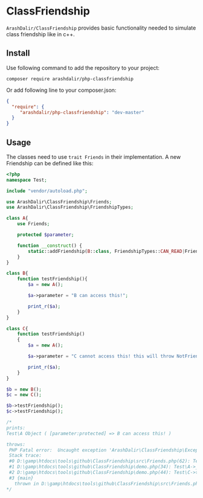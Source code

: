# ClassFriendship

`ArashDalir/ClassFriendship` provides basic functionality needed to simulate class friendship like in c++. 
## Install

Use following command to add the repository to your project:

	composer require arashdalir/php-classfriendship


Or add following line to your composer.json:

```json
{
  "require": {
     "arashdalir/php-classfriendship": "dev-master"
  }
}
```

## Usage
The classes need to use `trait Friends` in their implementation. A new Friendship can be defined like this:
```php
<?php
namespace Test;

include "vendor/autoload.php";

use ArashDalir\ClassFriendship\Friends;
use ArashDalir\ClassFriendship\FriendshipTypes;

class A{
	use Friends;

	protected $parameter;

	function __construct() {
		static::addFriendship(B::class, FriendshipTypes::CAN_READ|FriendshipTypes::CAN_WRITE);
	}
}

class B{
	function testFriendship(){
		$a = new A();

		$a->parameter = "B can access this!";

		print_r($a);
	}
}

class C{
	function testFriendship()
	{
		$a = new A();

		$a->parameter = "C cannot access this! this will throw NotFriendsException";

		print_r($a);
	}
}

$b = new B();
$c = new C();

$b->testFriendship();
$c->testFriendship();

/*
prints:
Test\A Object ( [parameter:protected] => B can access this! )

throws:
 PHP Fatal error:  Uncaught exception 'ArashDalir\ClassFriendship\Exceptions\NotFriendsException' with message 'Class "Test\C" is not a friend of class "Test\A".' in D:\gamp\htdocs\tools\github\ClassFriendship\src\Friends.php:90
 Stack trace:
 #0 D:\gamp\htdocs\tools\github\ClassFriendship\src\Friends.php(62): Test\A->set('parameter', 'C cannot access...')
 #1 D:\gamp\htdocs\tools\github\ClassFriendship\demo.php(34): Test\A->__set('parameter', 'C cannot access...')
 #2 D:\gamp\htdocs\tools\github\ClassFriendship\demo.php(44): Test\C->testFriendship()
 #3 {main}
   thrown in D:\gamp\htdocs\tools\github\ClassFriendship\src\Friends.php on line 90
*/

```
